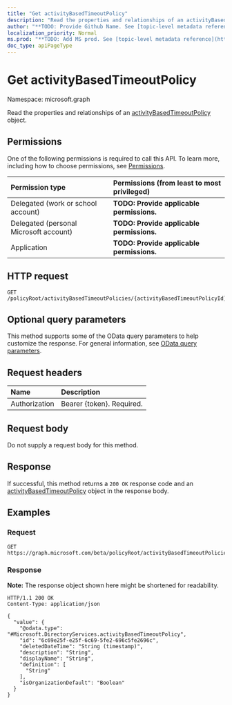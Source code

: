 ```yaml
---
title: "Get activityBasedTimeoutPolicy"
description: "Read the properties and relationships of an activityBasedTimeoutPolicy object."
author: "**TODO: Provide Github Name. See [topic-level metadata reference](https://msgo.azurewebsites.net/add/document/guidelines/metadata.html#topic-level-metadata)**"
localization_priority: Normal
ms.prod: "**TODO: Add MS prod. See [topic-level metadata reference](https://msgo.azurewebsites.net/add/document/guidelines/metadata.html#topic-level-metadata)**"
doc_type: apiPageType
---
```


# Get activityBasedTimeoutPolicy
Namespace: microsoft.graph

Read the properties and relationships of an [activityBasedTimeoutPolicy](../resources/activitybasedtimeoutpolicy.md) object.

## Permissions
One of the following permissions is required to call this API. To learn more, including how to choose permissions, see [Permissions](/graph/permissions-reference).

|Permission type|Permissions (from least to most privileged)|
|:---|:---|
|Delegated (work or school account)|**TODO: Provide applicable permissions.**|
|Delegated (personal Microsoft account)|**TODO: Provide applicable permissions.**|
|Application|**TODO: Provide applicable permissions.**|

## HTTP request

<!-- {
  "blockType": "ignored"
}
-->
``` http
GET /policyRoot/activityBasedTimeoutPolicies/{activityBasedTimeoutPolicyId}
```

## Optional query parameters
This method supports some of the OData query parameters to help customize the response. For general information, see [OData query parameters](/graph/query-parameters).

## Request headers
|Name|Description|
|:---|:---|
|Authorization|Bearer {token}. Required.|

## Request body
Do not supply a request body for this method.

## Response

If successful, this method returns a `200 OK` response code and an [activityBasedTimeoutPolicy](../resources/activitybasedtimeoutpolicy.md) object in the response body.

## Examples

### Request
<!-- {
  "blockType": "request",
  "name": "get_activitybasedtimeoutpolicy"
}
-->
``` http
GET https://graph.microsoft.com/beta/policyRoot/activityBasedTimeoutPolicies/{activityBasedTimeoutPolicyId}
```


### Response
**Note:** The response object shown here might be shortened for readability.
<!-- {
  "blockType": "response",
  "truncated": true,
  "@odata.type": "Microsoft.DirectoryServices.activityBasedTimeoutPolicy"
}
-->
``` http
HTTP/1.1 200 OK
Content-Type: application/json

{
  "value": {
    "@odata.type": "#Microsoft.DirectoryServices.activityBasedTimeoutPolicy",
    "id": "6c69e25f-e25f-6c69-5fe2-696c5fe2696c",
    "deletedDateTime": "String (timestamp)",
    "description": "String",
    "displayName": "String",
    "definition": [
      "String"
    ],
    "isOrganizationDefault": "Boolean"
  }
}
```

